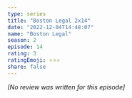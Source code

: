 ```yaml
---
type: series
title: "Boston Legal 2x14"
date: "2022-12-04T14:48:07"
name: "Boston Legal"
season: 2
episode: 14
rating: 3
ratingEmoji: ⭐️⭐️⭐️
share: false
---
```


*[No review was written for this episode]*
